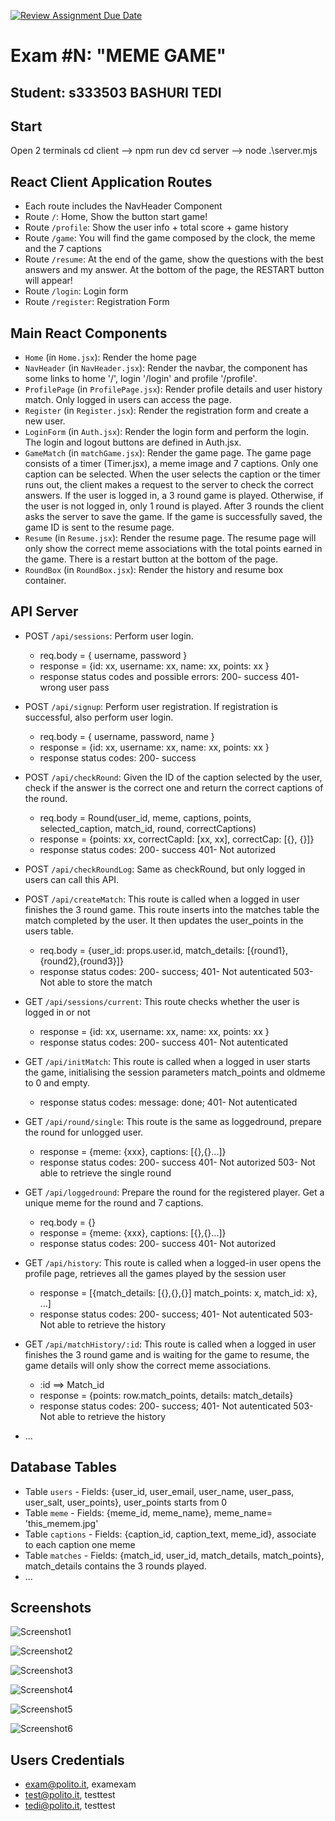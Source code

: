 [![Review Assignment Due Date](https://classroom.github.com/assets/deadline-readme-button-24ddc0f5d75046c5622901739e7c5dd533143b0c8e959d652212380cedb1ea36.svg)](https://classroom.github.com/a/AVMm0VzU)
# Exam #N: "MEME GAME"
## Student: s333503 BASHURI TEDI 

## Start
Open 2 terminals
cd client --> npm run dev
cd server --> node .\server.mjs

## React Client Application Routes
- Each route includes the NavHeader Component 
- Route `/`: Home, Show the button start game!
- Route `/profile`: Show the user info + total score + game history
- Route `/game`: You will find the game composed by the clock, the meme and the 7 captions
- Route `/resume`: At the end of the game, show the questions with the best answers and   my answer. At the bottom of the page, the RESTART button will appear!
- Route `/login`: Login form
- Route `/register`: Registration Form

## Main React Components

- `Home` (in `Home.jsx`): Render the home page
- `NavHeader` (in `NavHeader.jsx`): Render the navbar, the component has some links to home '/', login '/login' and profile '/profile'.
- `ProfilePage` (in `ProfilePage.jsx`): Render profile details and user history match. Only logged in users can access the page.
- `Register` (in `Register.jsx`): Render the registration form and create a new user.
- `LoginForm` (in `Auth.jsx`): Render the login form and perform the login. The login and logout buttons are defined in Auth.jsx.
- `GameMatch` (in `matchGame.jsx`): Render the game page. The game page consists of a timer (Timer.jsx), a meme image and 7 captions. Only one caption can be selected. When the user selects the caption or the timer runs out, the client makes a request to the server to check the correct answers. If the user is logged in, a 3 round game is played. Otherwise, if the user is not logged in, only 1 round is played.
After 3 rounds the client asks the server to save the game. If the game is successfully saved, the game ID is sent to the resume page.
- `Resume` (in `Resume.jsx`): Render the resume page. The resume page will only show the correct meme associations with the total points earned in the game. There is a restart button at the bottom of the page.
- `RoundBox` (in `RoundBox.jsx`): Render the history and resume box container.

## API Server

- POST `/api/sessions`: Perform user login.
  - req.body = { username, password }
  - response = {id: xx, username: xx, name: xx, points: xx }
  - response status codes and possible errors: 200- success
                                               401- wrong user pass

- POST `/api/signup`: Perform user registration. If registration is successful, also perform user login.
  - req.body = { username, password, name }
  - response = {id: xx, username: xx, name: xx, points: xx }
  - response status codes: 200- success

- POST `/api/checkRound`: Given the ID of the caption selected by the user, check if the answer is the correct one and return the correct captions of the round.
  - req.body = Round(user_id, meme, captions, points, selected_caption, match_id, round, correctCaptions)
  - response = {points: xx, correctCapId: [xx, xx], correctCap: [{}, {}]}
  - response status codes: 200- success
                           401- Not autorized
- POST `/api/checkRoundLog`: Same as checkRound, but only logged in users can call this API.

- POST `/api/createMatch`: This route is called when a logged in user finishes the 3 round game. This route inserts into the matches table the match completed by the user. It then updates the user_points in the users table.
  - req.body = {user_id: props.user.id, match_details: [{round1},{round2},{round3}]}
  - response status codes: 200- success;
                           401- Not autenticated
                           503- Not able to store the match
                                
- GET `/api/sessions/current`: This route checks whether the user is logged in or not
  - response = {id: xx, username: xx, name: xx, points: xx }
  - response status codes: 200- success
                           401- Not autenticated

- GET `/api/initMatch`: This route is called when a logged in user starts the game, initialising the session parameters match_points and oldmeme to 0 and empty.
  - response status codes: message: done;
                           401- Not autenticated


- GET `/api/round/single`: This route is the same as loggedround, prepare the round for unlogged user.
  - response = {meme: {xxx}, captions: [{},{}...]}
  - response status codes: 200- success
                           401- Not autorized
                           503- Not able to retrieve the single round

- GET `/api/loggedround`: Prepare the round for the registered player. Get a unique meme for the round and 7 captions.
  - req.body = {}
  - response = {meme: {xxx}, captions: [{},{}...]}
  - response status codes: 200- success
                           401- Not autorized

- GET `/api/history`: This route is called when a logged-in user opens the profile page, retrieves all the games played by the session user
  - response = [{match_details: [{},{},{}] match_points: x, match_id: x}, ...]
  - response status codes: 200- success;
                           401- Not autenticated
                           503- Not able to retrieve the history

- GET `/api/matchHistory/:id`: This route is called when a logged in user finishes the 3 round game and is waiting for the game to resume, the game details will only show the correct meme associations.
  - :id ==> Match_id
  - response = {points: row.match_points, details: match_details}
  - response status codes: 200- success;
                           401- Not autenticated
                           503- Not able to retrieve the history



- ...

## Database Tables

- Table `users` - Fields: {user_id, user_email, user_name, user_pass, user_salt, user_points}, user_points starts from 0
- Table `meme` - Fields: {meme_id, meme_name}, meme_name= 'this_memem.jpg'
- Table `captions` - Fields: {caption_id, caption_text, meme_id}, associate to each caption one meme
- Table `matches` - Fields: {match_id, user_id, match_details, match_points}, match_details contains the 3 rounds played.
- ...


## Screenshots

![Screenshot1](./screenshot/Home.png)

![Screenshot2](./screenshot/Game.png)

![Screenshot3](./screenshot/Round_end.png)

![Screenshot4](./screenshot/Resume.png)

![Screenshot5](./screenshot/ProfilePage.png)

![Screenshot6](./screenshot/Register.png)


## Users Credentials

- exam@polito.it, examexam
- test@polito.it, testtest
- tedi@polito.it, testtest
